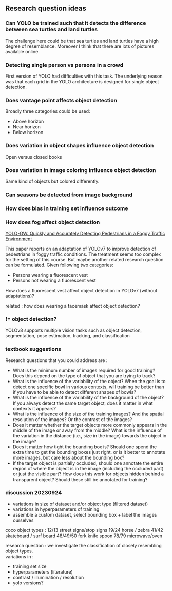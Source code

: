 ## Research question ideas

### Can YOLO be trained such that it detects the difference between sea turtles and land turtles

The challenge here could be that sea turtles and land turtles have a high degree of resemblance. Moreover I think that there are lots of pictures available online.

### Detecting single person vs persons in a crowd

First version of YOLO had difficulties with this task. The underlying reason was that each grid in the YOLO architecture is designed for single object detection.

### Does vantage point affects object detection

Broadly three categories could be used:

- Above horizon
- Near horizon
- Below horizon

### Does variation in object shapes influence object detection

Open versus closed books

### Does variation in image coloring influence object detection

Same kind of objects but colored differently.

### Can seasons be detected from image background

### How does bias in training set influence outcome

### How does fog affect object detection

[YOLO-GW: Quickly and Accurately Detecting Pedestrians in a Foggy Traffic Environment](https://mdpi-res.com/sensors/sensors-23-05539/article_deploy/sensors-23-05539.pdf?version=1686649274)

This paper reports on an adaptation of YOLOv7 to improve detection of pedestrians in foggy traffic conditions. The treatment seems too complex for the setting of this course. But maybe another related research question can be formulated. Given following two categories:

- Persons wearing a fluorescent vest
- Persons not wearing a fluorescent vest

How does a fluorescent vest affect object detection in YOLOv7 (without adaptations)?   

related : how does wearing a facemask affect object detection?

### != object detection?

YOLOv8 supports multiple vision tasks such as object detection, segmentation, pose estimation, tracking, and classification

### textbook suggestions

Research questions that you could address are :

- What is the minimum number of images required for good training? Does this depend on the type of object that you are trying to track?
- What is the influence of the variability of the object? When the goal is to detect one specific bowl in various contexts, will training be better than if you have to be able to detect different shapes of bowls?
- What is the influence of the variability of the background of the object? If you always detect the same target object, does it matter in what contexts it appears?
- What is the influence of the size of the training images? And the spatial resolution of the images? Or the contrast of the images?
- Does it matter whether the target objects more commonly appears in the middle of the image or away from the middle? What is the influence of the variation in the distance (i.e., size in the image) towards the object in the image?
- Does it matter how tight the bounding box is? Should one spend the extra time to get the bounding boxes just right, or is it better to annotate more images, but care less about the bounding box?
- If the target object is partially occluded, should one annotate the entire region of where the object is in the image (including the occluded part) or just the visible part? How does this work for objects hidden behind a transparent object? Should these still be annotated for training?

### discussion 20230924

- variations in size of dataset and/or object type (filtered dataset)
- variations in hyperparameters of training
- assemble a custom dataset, select bounding box + label the images ourselves

coco object types : 
12/13 street signs/stop signs
19/24 horse / zebra
41/42 skateboard / surf board
48/49/50 fork knife spoon
78/79 microwave/oven

research question :
we investigate the classification of closely resembling object types.  
variations in : 
- training set size
- hyperparameters (literature)
- contrast / illumination / resolution
- yolo versions?
